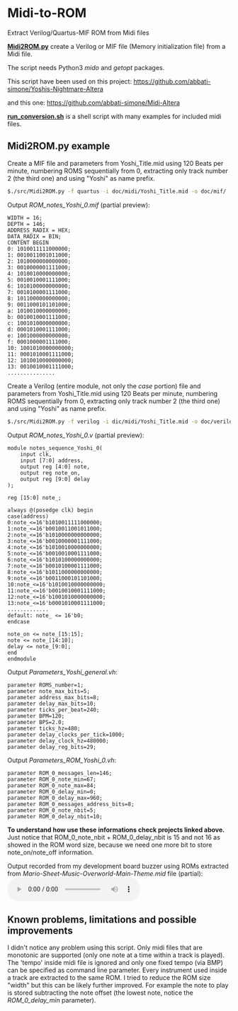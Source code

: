 # Midi-to-ROM
Extract Verilog/Quartus-MIF ROM from Midi files

[**Midi2ROM.py**](https://github.com/abbati-simone/Midi-to-ROM/blob/master/src/Midi2ROM.py) create a Verilog or MIF file (Memory initialization file) from a Midi file.

The script needs Python3 *mido* and *getopt* packages.

This script have been used on this project: https://github.com/abbati-simone/Yoshis-Nightmare-Altera

and this one: https://github.com/abbati-simone/Midi-Altera

[**run_conversion.sh**](https://github.com/abbati-simone/Midi-to-ROM/blob/master/src/run_conversion.sh) is a shell script with many examples for included midi files.

Midi2ROM.py example
-------------------
Create a MIF file and parameters from Yoshi_Title.mid using 120 Beats per minute, numbering ROMS sequentially from 0, extracting only track number 2 (the third one) and using "Yoshi" as name prefix.
```bash
$./src/Midi2ROM.py -f quartus -i doc/midi/Yoshi_Title.mid -o doc/mif/ -p doc/parameters/ -b 120 -n 1 -r Yoshi -t2
```
Output *ROM_notes_Yoshi_0.mif* (partial preview):
```
WIDTH = 16;
DEPTH = 146;
ADDRESS_RADIX = HEX;
DATA_RADIX = BIN;
CONTENT BEGIN
0: 1010011111000000;
1: 0010011001011000;
2: 1010000000000000;
3: 0010000001111000;
4: 1010010000000000;
5: 0010010001111000;
6: 1010100000000000;
7: 0010100001111000;
8: 1011000000000000;
9: 0011000101101000;
a: 1010010000000000;
b: 0010010001111000;
c: 1001010000000000;
d: 0001010001111000;
e: 1001000000000000;
f: 0001000001111000;
10: 1001010000000000;
11: 0001010001111000;
12: 1010010000000000;
13: 0010010001111000;
...............
```

Create a Verilog (entire module, not only the *case* portion) file and parameters from Yoshi_Title.mid using 120 Beats per minute, numbering ROMS sequentially from 0, extracting only track number 2 (the third one) and using "Yoshi" as name prefix.
```bash
$./src/Midi2ROM.py -f verilog -i dic/midi/Yoshi_Title.mid -o doc/verilog/ -p doc/parameters/ -b 120 -n 1 -r Yoshi -t2
```
Output *ROM_notes_Yoshi_0.v* (partial preview):
```
module notes_sequence_Yoshi_0(
	input clk,
	input [7:0] address,
	output reg [4:0] note,
	output reg note_on,
	output reg [9:0] delay
);

reg [15:0] note_;

always @(posedge clk) begin
case(address)
0:note_<=16'b1010011111000000;
1:note_<=16'b0010011001011000;
2:note_<=16'b1010000000000000;
3:note_<=16'b0010000001111000;
4:note_<=16'b1010010000000000;
5:note_<=16'b0010010001111000;
6:note_<=16'b1010100000000000;
7:note_<=16'b0010100001111000;
8:note_<=16'b1011000000000000;
9:note_<=16'b0011000101101000;
10:note_<=16'b1010010000000000;
11:note_<=16'b0010010001111000;
12:note_<=16'b1001010000000000;
13:note_<=16'b0001010001111000;
.............
default: note_ <= 16'b0;
endcase

note_on <= note_[15:15];
note <= note_[14:10];
delay <= note_[9:0];
end
endmodule
```

Output *Parameters_Yoshi_general.vh*:
```
parameter ROMS_number=1;
parameter note_max_bits=5;
parameter address_max_bits=8;
parameter delay_max_bits=10;
parameter ticks_per_beat=240;
parameter BPM=120;
parameter BPS=2.0;
parameter ticks_hz=480;
parameter delay_clocks_per_tick=1000;
parameter delay_clock_hz=480000;
parameter delay_reg_bits=29;
```

Output *Parameters_ROM_Yoshi_0.vh*:
```
parameter ROM_0_messages_len=146;
parameter ROM_0_note_min=67;
parameter ROM_0_note_max=84;
parameter ROM_0_delay_min=0;
parameter ROM_0_delay_max=960;
parameter ROM_0_messages_address_bits=8;
parameter ROM_0_note_nbit=5;
parameter ROM_0_delay_nbit=10;
```

**To understand how use these informations check projects linked above.**
Just notice that ROM_0_note_nbit + ROM_0_delay_nbit is 15 and not 16 as showed in the ROM word size, because we need one more bit to store note_on/note_off information.

Output recorded from my development board buzzer using ROMs extracted from *Mario-Sheet-Music-Overworld-Main-Theme.mid* file (partial):
![Output board buzzer record](https://github.com/abbati-simone/Midi-to-ROM/blob/master/doc/Output_board_buzzer_record.mp3 "Output board buzzer record")

Known problems, limitations and possible improvements
-----------------------------------------------------
I didn't notice any problem using this script.
Only midi files that are monotonic are supported (only one note at a time within a track is played). The 'tempo' inside midi file is ignored and only one fixed tempo (via BMP) can be specified as command line parameter. Every instrument used inside a track are extracted to the same ROM.
I tried to reduce the ROM size "width" but this can be likely further improved. For example the note to play is stored subtracting the note offset (the lowest note, notice the *ROM_0_delay_min* parameter).


